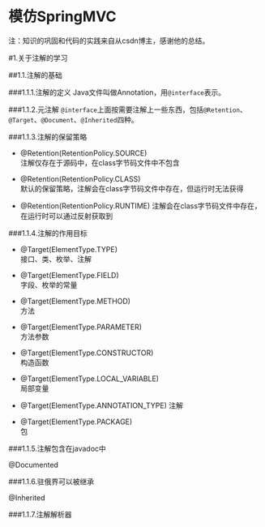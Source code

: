 # 模仿SpringMVC 

注：知识的巩固和代码的实践来自从csdn博主，感谢他的总结。

#1.关于注解的学习


##1.1.注解的基础

###1.1.1.注解的定义
Java文件叫做Annotation，用`@interface`表示。

###1.1.2.元注解
`@interface`上面按需要注解上一些东西，包括`@Retention`、`@Target`、`@Document`、`@Inherited`四种。

###1.1.3.注解的保留策略

- @Retention(RetentionPolicy.SOURCE)  
  注解仅存在于源码中，在class字节码文件中不包含

- @Retention(RetentionPolicy.CLASS)    
  默认的保留策略，注解会在class字节码文件中存在，但运行时无法获得

- @Retention(RetentionPolicy.RUNTIME) 
  注解会在class字节码文件中存在，在运行时可以通过反射获取到

###1.1.4.注解的作用目标

- @Target(ElementType.TYPE)                      
  接口、类、枚举、注解

- @Target(ElementType.FIELD)                     
  字段、枚举的常量

- @Target(ElementType.METHOD)                 
  方法

- @Target(ElementType.PARAMETER)            
  方法参数

- @Target(ElementType.CONSTRUCTOR)       
  构造函数

- @Target(ElementType.LOCAL_VARIABLE)   
  局部变量

- @Target(ElementType.ANNOTATION_TYPE) 
  注解

- @Target(ElementType.PACKAGE)               
  包  

###1.1.5.注解包含在javadoc中

@Documented

###1.1.6.驻俄界可以被继承

@Inherited

###1.1.7.注解解析器